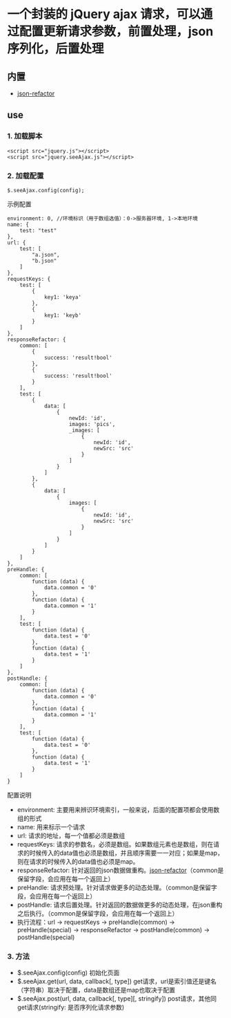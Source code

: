 # 一个封装的 jQuery ajax 请求，可以通过配置更新请求参数，前置处理，json序列化，后置处理

## 内置
* [json-refactor](https://github.com/senntyou/json-refactor)

## use

### 1. 加载脚本
```
<script src="jquery.js"></script>
<script src="jquery.seeAjax.js"></script>
```
### 2. 加载配置
```
$.seeAjax.config(config);
```

示例配置

```
environment: 0, //环境标识（用于数组选值）：0->服务器环境, 1->本地环境
name: {
    test: "test"
},
url: {
    test: [
        "a.json",
        "b.json"
    ]
},
requestKeys: {
    test: [
        {
            key1: 'keya'
        },
        {
            key1: 'keyb'
        }
    ]
},
responseRefactor: {
    common: [
        {
            success: 'result!bool'
        },
        {
            success: 'result!bool'
        }
    ],
    test: [
        {
            data: [
                {
                    newId: 'id',
                    images: 'pics',
                    _images: [
                        {
                            newId: 'id',
                            newSrc: 'src'
                        }
                    ]
                }
            ]
        },
        {
            data: [
                {
                    images: [
                        {
                            newId: 'id',
                            newSrc: 'src'
                        }
                    ]
                }
            ]
        }
    ]
},
preHandle: {
    common: [
        function (data) {
            data.common = '0'
        },
        function (data) {
            data.common = '1'
        }
    ],
    test: [
        function (data) {
            data.test = '0'
        },
        function (data) {
            data.test = '1'
        }
    ]
},
postHandle: {
    common: [
        function (data) {
            data.common = '0'
        },
        function (data) {
            data.common = '1'
        }
    ],
    test: [
        function (data) {
            data.test = '0'
        },
        function (data) {
            data.test = '1'
        }
    ]
}
```

配置说明

* environment: 主要用来辨识环境索引，一般来说，后面的配置项都会使用数组的形式
* name: 用来标示一个请求
* url: 请求的地址，每一个值都必须是数组
* requestKeys: 请求的参数名，必须是数组。如果数组元素也是数组，则在请求的时候传入的data值也必须是数组，并且顺序需要一一对应；如果是map，则在请求的时候传入的data值也必须是map。
* responseRefactor: 针对返回的json数据做重构。[json-refactor](https://github.com/senntyou/json-refactor)（common是保留字段，会应用在每一个返回上）
* preHandle: 请求预处理。针对请求做更多的动态处理。（common是保留字段，会应用在每一个返回上）
* postHandle: 请求后置处理。针对返回的数据做更多的动态处理，在json重构之后执行。（common是保留字段，会应用在每一个返回上）
* 执行流程：url -> requestKeys -> preHandle(common) -> preHandle(special) -> responseRefactor -> postHandle(common) -> postHandle(special)

### 3. 方法

* $.seeAjax.config(config) 初始化页面
* $.seeAjax.get(url, data, callback[, type]) get请求，url是索引值还是键名（字符串）取决于配置，data是数组还是map也取决于配置
* $.seeAjax.post(url, data, callback[, type][, stringify]) post请求，其他同get请求(stringify: 是否序列化请求参数)